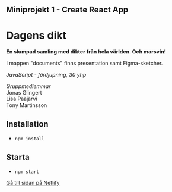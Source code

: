 ## Miniprojekt 1 - Create React App

# Dagens dikt

**En slumpad samling med dikter från hela världen. Och marsvin!**

I mappen "documents" finns presentation samt Figma-sketcher.

*JavaScript - fördjupning, 30 yhp*

*Gruppmedlemmar*  
Jonas Glingert  
Lisa Pääjärvi  
Tony Martinsson

## Installation

* `npm install`

## Starta

* `npm start`   

[Gå till sidan på Netlify](https://dagensdikt.netlify.app/)
